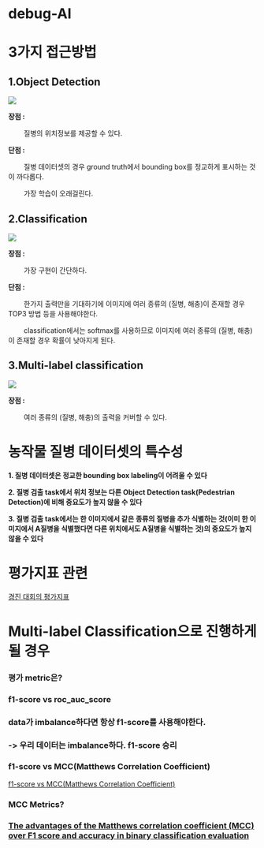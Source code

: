 # debug-AI

# 3가지 접근방법
## 1.Object Detection
<kbd><img src = https://user-images.githubusercontent.com/80030558/162415573-240617e7-5bef-4a9c-aa70-721309a5c2a6.png></kbd>

  **장점 :**
    <p> &nbsp; &nbsp; &nbsp; &nbsp; 질병의 위치정보를 제공할 수 있다. </p>
  **단점 :** 
    <p> &nbsp; &nbsp; &nbsp; &nbsp; 질병 데이터셋의 경우 ground truth에서 bounding box를 정교하게 표시하는 것이 까다롭다. </p>
    <p> &nbsp; &nbsp; &nbsp; &nbsp; 가장 학습이 오래걸린다. </p>
    
    
## 2.Classification
<kbd><img src = https://user-images.githubusercontent.com/80030558/162415544-f5078a6e-6562-48c8-8fce-842c42000e9e.png></kbd>

  **장점 :** 
    <p> &nbsp; &nbsp; &nbsp; &nbsp; 가장 구현이 간단하다. </p> 
  **단점 :** 
    <p> &nbsp; &nbsp; &nbsp; &nbsp; 한가지 출력만을 기대하기에 이미지에 여러 종류의 (질병, 해충)이 존재할 경우 TOP3 방법 등을 사용해야한다. </p> 
    <p> &nbsp; &nbsp; &nbsp; &nbsp; classification에서는 softmax를 사용하므로 이미지에 여러 종류의 (질병, 해충)이 존재할 경우 확률이 낮아지게 된다. </p> 
    
## 3.Multi-label classification
<kbd><img src = https://user-images.githubusercontent.com/80030558/162416194-05dd66cf-dbb0-4a3a-9a63-6a70c166bd97.png></kbd>

  **장점 :** 
    <p> &nbsp; &nbsp; &nbsp; &nbsp; 여러 종류의 (질병, 해충)의 출력을 커버할 수 있다. </p> 



# 농작물 질병 데이터셋의 특수성
<strong><p>1. 질병 데이터셋은 정교한 bounding box labeling이 어려울 수 있다 </strong></p>
<strong><p>2. 질병 검출 task에서 위치 정보는 다른 Object Detection task(Pedestrian Detection)에 비해 중요도가 높지 않을 수 있다</strong></p>
<strong><p>3. 질병 검출 task에서는 한 이미지에서 같은 종류의 질병을 추가 식별하는 것(이미 한 이미지에서 A질병을 식별했다면 다른 위치에서도 A질병을 식별하는 것)의 중요도가 높지 않을 수 있다</strong></p>

# 평가지표 관련
[경진 대회의 평가지표](https://yongchan.tistory.com/3)
# Multi-label Classification으로 진행하게 될 경우
### 평가 metric은?
### f1-score vs roc_auc_score
### data가 imbalance하다면 항상 f1-score를 사용해야한다.
### -> 우리 데이터는 imbalance하다. f1-score 승리


### f1-score vs MCC(Matthews Correlation Coefficient)
[f1-score vs MCC(Matthews Correlation Coefficient)](https://towardsdatascience.com/matthews-correlation-coefficient-when-to-use-it-and-when-to-avoid-it-310b3c923f7e#:~:text=F1%20score%2C%20in%20this%20case,matter%20which%20class%20is%20positive.)
### MCC Metrics?
### [The advantages of the Matthews correlation coefficient (MCC) over F1 score and accuracy in binary classification evaluation](https://bmcgenomics.biomedcentral.com/articles/10.1186/s12864-019-6413-7)

